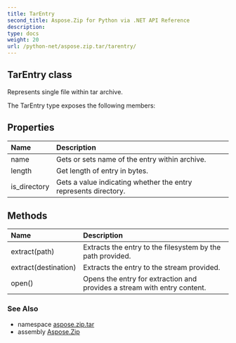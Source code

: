 ```yaml
---
title: TarEntry
second_title: Aspose.Zip for Python via .NET API Reference
description: 
type: docs
weight: 20
url: /python-net/aspose.zip.tar/tarentry/
---
```


## TarEntry class

Represents single file within tar archive.

The TarEntry type exposes the following members:
## Properties
| Name | Description |
| :- | :- |
|name|Gets or sets name of the entry within archive.|
|length|Get length of entry in bytes.|
|is_directory|Gets a value indicating whether the entry represents directory.|
## Methods
| Name | Description |
| :- | :- |
|extract(path)|Extracts the entry to the filesystem by the path provided.|
|extract(destination)|Extracts the entry to the stream provided.|
|open()|Opens the entry for extraction and provides a stream with entry content.|

### See Also

* namespace [aspose.zip.tar](/zip/python-net/aspose.zip.tar/)
* assembly [Aspose.Zip](/zip/python-net/)

